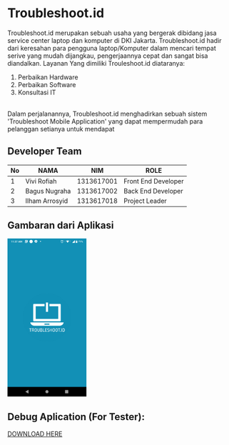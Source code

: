 # Troubleshoot.id
Troubleshoot.id merupakan sebuah usaha yang bergerak dibidang jasa service center laptop dan komputer di DKI Jakarta. Troubleshoot.id hadir dari keresahan para pengguna laptop/Komputer dalam mencari tempat serive yang mudah dijangkau, pengerjaannya cepat dan sangat bisa diandalkan. Layanan Yang dimiliki Trouleshoot.id diataranya:
1. Perbaikan Hardware
2. Perbaikan Software
3. Konsultasi IT
<br>
Dalam perjalanannya, Troubleshoot.id menghadirkan sebuah sistem 'Troubleshoot Mobile Application' yang dapat mempermudah para pelanggan setianya untuk mendapat</div>

## Developer Team
| No | NAMA           | NIM        | ROLE                |
|----|----------------|------------|---------------------|
| 1  | Vivi Rofiah    | 1313617001 | Front End Developer |
| 2  | Bagus Nugraha  | 1313617002 | Back End Developer  |
| 3  | Ilham Arrosyid | 1313617018 | Project Leader      |


## Gambaran dari Aplikasi
<img src="Gambaran/Screenshot_20201105-113730.png" height="354px">




## Debug Aplication (For Tester):
[DOWNLOAD HERE](https://drive.google.com/uc?export=view&id=1UiFTygba1U2Nziy0sNb2QApkp33hgXe5)

<br>
<br>


